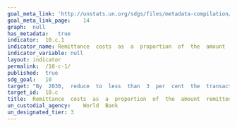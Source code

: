```yaml
---	
goal_meta_link:	'http://unstats.un.org/sdgs/files/metadata-compilation/Metadata-Goal-10.pdf'
goal_meta_link_page:	14
graph:	null
has_metadata:	true
indicator:	10.c.1
indicator_name:	Remittance  costs  as  a  proportion  of  the  amount  remitted
indicator_variable:	null
layout:	indicator
permalink:	/10-c-1/
published:	true  
sdg_goal:	10
target:	"By  2030,  reduce  to  less  than  3  per  cent  the  transaction  costs  of  migrant  remittances  and  eliminate  remittance  corridors  with  costs  higher  than  5  per  cent."
target_id:	10.c
title:	Remittance  costs  as  a  proportion  of  the  amount  remitted
un_custodial_agency:	World  Bank
un_designated_tier:	3
---	
```

